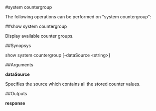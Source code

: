#system countergroup

The following operations can be performed on "system countergroup":


##show system countergroup

Display available counter groups.


##Synopsys

show system countergroup [-dataSource &lt;string>]


##Arguments

<b>dataSource</b>
Specifies the source which contains all the stored counter values.



##Outputs

<b>response</b>



